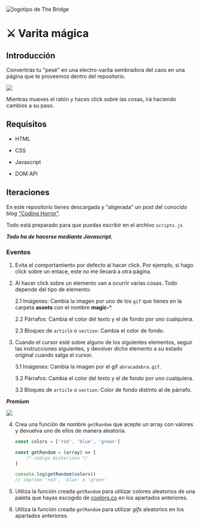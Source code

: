 ![logotipo de The Bridge](https://user-images.githubusercontent.com/27650532/77754601-e8365180-702b-11ea-8bed-5bc14a43f869.png "logotipo de The Bridge")

# :crossed_swords: Varita mágica #

## Introducción ##

Convertirás tu "pesé" en una electro-varita sembradora del caos en una página que te proveemos dentro del repositorio.

![](jarri.webp)

Mientras mueves el ratón y haces click sobre las cosas, irá haciendo cambios a su paso.

## Requisitos ##

- HTML

- CSS

- Javascript

- DOM API

## Iteraciones ##

En este repositorio tienes descargada y "aligerada" un post del conocido blog ["Coding Horror"](https://blog.codinghorror.com).

Todo está preparado para que puedas escribir en el archivo `scripts.js`

**_Todo ha de hacerse mediante Javascript._**

### Eventos ###

1. Evita el comportamiento por defecto al hacer click. Por ejemplo, si hago click sobre un enlace, este no me llevará a otra página.

2. Al hacer click sobre un elemento van a ocurrir varias cosas. Todo depende del tipo de elemento:

    2.1 Imágenes: Cambia la imagen por uno de los `gif` que tienes en la carpeta **assets** con el nombre **magic-***.

    2.2 Párrafos: Cambia el color del texto y el de fondo por uno cualquiera.

    2.3 Bloques de `article` o `section`: Cambia el color de fondo.

3. Cuando el cursor esté sobre alguno de los siguientes elementos, seguir las instrucciones siguientes, y devolver dicho elemento a su estado original cuando salga el cursor.

    3.1 Imágenes: Cambia la imagen por el gif `abracadabra.gif`.

    3.2 Párrafos: Cambia el color del texto y el de fondo por uno cualquiera.

    3.3 Bloques de `article` o `section`: Color de fondo distinto al de párrafo.

_**Premium**_

![](https://media.giphy.com/media/tpTOw6sljB2U/giphy.gif)

4. Crea una función de nombre `getRandom` que acepte un array con valores y devuelva uno de ellos de manera aleatoria.

    ```javascript
    const colors = ['red', 'blue', 'green']

    const getRandom = (array) => {
        /* código misterioso */
    }

    console.log(getRandom(colors))
    // imprime 'red', 'blue' o 'green'
    ```
5. Utiliza la función creada `getRandom` para utilizar colores aleatorios de una paleta que hayas escogido de [coolors.co](https://coolors.co/palettes/trending) en los apartados anteriores.
  
6. Utiliza la función creada `getRandom` para utilizar _gifs_ aleatorios  en los apartados anteriores.
